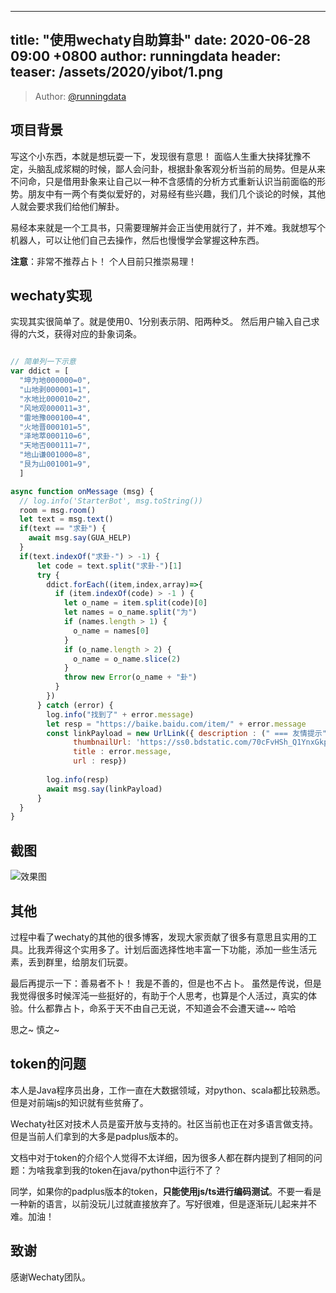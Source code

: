 
---

title: "使用wechaty自助算卦"
date: 2020-06-28 09:00 +0800
author: runningdata
header:
   teaser: /assets/2020/yibot/1.png
---

<!-- markdownlint-disable -->

> Author: [@runningdata](https://github.com/runningdata)

## 项目背景

写这个小东西，本就是想玩耍一下，发现很有意思！ 面临人生重大抉择犹豫不定，头脑乱成浆糊的时候，鄙人会问卦，根据卦象客观分析当前的局势。但是从来不问命，只是借用卦象来让自己以一种不含感情的分析方式重新认识当前面临的形势。朋友中有一两个有类似爱好的，对易经有些兴趣，我们几个谈论的时候，其他人就会要求我们给他们解卦。

易经本来就是一个工具书，只需要理解并会正当使用就行了，并不难。我就想写个机器人，可以让他们自己去操作，然后也慢慢学会掌握这种东西。

**注意**：非常不推荐占卜！ 个人目前只推崇易理！
<!--more-->

## wechaty实现

实现其实很简单了。就是使用0、1分别表示阴、阳两种爻。 然后用户输入自己求得的六爻，获得对应的卦象词条。

```javascript

// 简单列一下示意
var ddict = [
  "坤为地000000=0",
  "山地剥000001=1",
  "水地比000010=2",
  "风地观000011=3",
  "雷地豫000100=4",
  "火地晋000101=5",
  "泽地萃000110=6",
  "天地否000111=7",
  "地山谦001000=8",
  "艮为山001001=9",
  ]

async function onMessage (msg) {
  // log.info('StarterBot', msg.toString())
  room = msg.room()
  let text = msg.text()
  if(text == "求卦") {
    await msg.say(GUA_HELP)
  }
  if(text.indexOf("求卦-") > -1) {
      let code = text.split("求卦-")[1]
      try {
        ddict.forEach((item,index,array)=>{
          if (item.indexOf(code) > -1 ) {
            let o_name = item.split(code)[0]
            let names = o_name.split("为")
            if (names.length > 1) {
              o_name = names[0]
            }
            if (o_name.length > 2) {
              o_name = o_name.slice(2)
            }
            throw new Error(o_name + "卦")
          }
        }) 
      } catch (error) {
        log.info("找到了" + error.message)
        let resp = "https://baike.baidu.com/item/" + error.message
        const linkPayload = new UrlLink({ description : (" === 友情提示" + msg.from().name() + " === \n看易理，命运自己掌握，我们只需要看清时局！"), 
              thumbnailUrl: 'https://ss0.bdstatic.com/70cFvHSh_Q1YnxGkpoWK1HF6hhy/it/u=3740483648,506813176&fm=26&gp=0.jpg', 
              title : error.message, 
              url : resp})
        
        log.info(resp)
        await msg.say(linkPayload)
      }
  }
}
```

## 截图
![效果图](/assets/2020/yibot/1.png)

## 其他

过程中看了wechaty的其他的很多博客，发现大家贡献了很多有意思且实用的工具。比我弄得这个实用多了。计划后面选择性地丰富一下功能，添加一些生活元素，丢到群里，给朋友们玩耍。

最后再提示一下：善易者不卜！ 我是不善的，但是也不占卜。 虽然是传说，但是我觉得很多时候浑沌一些挺好的，有助于个人思考，也算是个人活过，真实的体验。什么都靠占卜，命系于天不由自己无说，不知道会不会遭天谴~~ 哈哈

思之~ 慎之~

## token的问题

本人是Java程序员出身，工作一直在大数据领域，对python、scala都比较熟悉。但是对前端js的知识就有些贫瘠了。

Wechaty社区对技术人员是蛮开放与支持的。社区当前也正在对多语言做支持。但是当前人们拿到的大多是padplus版本的。

文档中对于token的介绍个人觉得不太详细，因为很多人都在群内提到了相同的问题：为啥我拿到我的token在java/python中运行不了？

同学，如果你的padplus版本的token，**只能使用js/ts进行编码测试**。不要一看是一种新的语言，以前没玩儿过就直接放弃了。写好很难，但是逐渐玩儿起来并不难。加油！

## 致谢

感谢Wechaty团队。